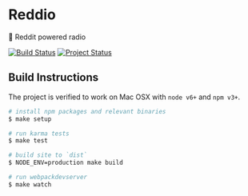 # Reddio
:musical_note: Reddit powered radio

[![Build Status](https://travis-ci.org/yanglinz/reddio.svg?branch=master)](https://travis-ci.org/yanglinz/reddio)
[![Project Status](https://img.shields.io/badge/status-rewrite-yellow.svg)](https://github.com/yanglinz/reddio)

## Build Instructions

The project is verified to work on Mac OSX with `node v6+` and `npm v3+`.
 
```sh
# install npm packages and relevant binaries
$ make setup

# run karma tests
$ make test

# build site to `dist`
$ NODE_ENV=production make build

# run webpackdevserver
$ make watch
```
